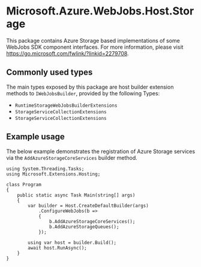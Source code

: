 ﻿# Microsoft.Azure.WebJobs.Host.Storage

This package contains Azure Storage based implementations of some WebJobs SDK component interfaces. For more information, please visit https://go.microsoft.com/fwlink/?linkid=2279708.

## Commonly used types

The main types exposed by this package are host builder extension methods to `IWebJobsBuilder`, provided by the following Types:

- `RuntimeStorageWebJobsBuilderExtensions`
- `StorageServiceCollectionExtensions`
- `StorageServiceCollectionExtensions`

## Example usage

The below example demonstrates the registration of Azure Storage services via the `AddAzureStorageCoreServices` builder method.

``` CSharp
using System.Threading.Tasks;
using Microsoft.Extensions.Hosting;

class Program
{
    public static async Task Main(string[] args)
    {
        var builder = Host.CreateDefaultBuilder(args)
            .ConfigureWebJobs(b =>
            {
                b.AddAzureStorageCoreServices();
                b.AddAzureStorageQueues();
            });

        using var host = builder.Build();
        await host.RunAsync();
    }
}
```